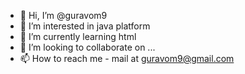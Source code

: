 - 👋 Hi, I’m @guravom9
- 👀 I’m interested in java platform
- 🌱 I’m currently learning html
- 💞️ I’m looking to collaborate on ...
- 📫 How to reach me - mail at guravom9@gmail.com

<!---
guravom9/guravom9 is a ✨ special ✨ repository because its `README.md` (this file) appears on your GitHub profile.
You can click the Preview link to take a look at your changes.
--->
